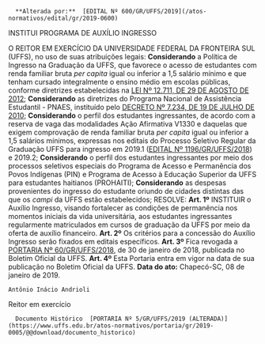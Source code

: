       **Alterada por:**  [EDITAL Nº 600/GR/UFFS/2019](/atos-normativos/edital/gr/2019-0600) 

   INSTITUI PROGRAMA DE AUXÍLIO INGRESSO  

 O REITOR EM EXERCÍCIO DA UNIVERSIDADE FEDERAL DA FRONTEIRA SUL (UFFS), no uso de suas atribuições legais: **Considerando**  a Política de Ingresso na Graduação da UFFS, que favorece o acesso de estudantes com renda familiar bruta *per capita* igual ou inferior a 1,5 salário mínimo e que tenham cursado integralmente o ensino médio em escolas públicas, conforme diretrizes estabelecidas na [LEI Nº 12.711, DE 29 DE AGOSTO DE 2012](http://www.planalto.gov.br/ccivil_03/_ato2011-2014/2012/lei/l12711.htm); **Considerando**  as diretrizes do Programa Nacional de Assistência Estudantil - PNAES, instituído pelo [DECRETO Nº 7.234, DE 19 DE JULHO DE 2010](http://www.planalto.gov.br/ccivil_03/_Ato2007-2010/2010/Decreto/D7234.htm); **Considerando**  o perfil dos estudantes ingressantes, de acordo com a reserva de vaga das modalidades Ação Afirmativa V1330 e daquelas que exigem comprovação de renda familiar bruta *per capita* igual ou inferior a 1,5 salários mínimos, expressas nos editais do Processo Seletivo Regular da Graduação UFFS para ingresso em 2019.1 ([EDITAL Nº 1196/GR/UFFS/2018](https://www.uffs.edu.br/atos-normativos/edital/gr/2018-1196)) e 2019.2; **Considerando**  o perfil dos estudantes ingressantes por meio dos processos seletivos especiais do Programa de Acesso e Permanência dos Povos Indígenas (PIN) e Programa de Acesso à Educação Superior da UFFS para estudantes haitianos (PROHAITI); **Considerando**  as despesas provenientes do ingresso do estudante oriundo de cidades distintas das que os *campi*  da UFFS estão estabelecidos; RESOLVE:   **Art. 1º**  INSTITUIR o Auxílio Ingresso, visando fortalecer as condições de permanência nos momentos iniciais da vida universitária, aos estudantes ingressantes regularmente matriculados em cursos de graduação da UFFS por meio da oferta de auxílio financeiro.   **Art. 2º**  Os critérios para a concessão do Auxílio Ingresso serão fixados em editais específicos.   **Art. 3º**  Fica revogada a [PORTARIA Nº 60/GR/UFFS/2018](https://www.uffs.edu.br/atos-normativos/portaria/gr/2018-0060), de 30 de janeiro de 2018, publicada no Boletim Oficial da UFFS.   **Art. 4º**  Esta Portaria entra em vigor na data de sua publicação no Boletim Oficial da UFFS.      **Data do ato:** Chapecó-SC, 08 de janeiro de 2019.   
 

    Antônio Inácio Andrioli   
 Reitor em exercício 

      Documento Histórico  [PORTARIA Nº 5/GR/UFFS/2019 (ALTERADA)](https://www.uffs.edu.br/atos-normativos/portaria/gr/2019-0005/@@download/documento_historico)     
      